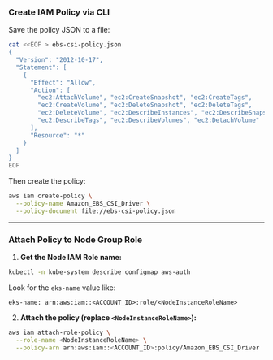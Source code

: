 ### Create IAM Policy via CLI

Save the policy JSON to a file:

```bash
cat <<EOF > ebs-csi-policy.json
{
  "Version": "2012-10-17",
  "Statement": [
    {
      "Effect": "Allow",
      "Action": [
        "ec2:AttachVolume", "ec2:CreateSnapshot", "ec2:CreateTags",
        "ec2:CreateVolume", "ec2:DeleteSnapshot", "ec2:DeleteTags",
        "ec2:DeleteVolume", "ec2:DescribeInstances", "ec2:DescribeSnapshots",
        "ec2:DescribeTags", "ec2:DescribeVolumes", "ec2:DetachVolume"
      ],
      "Resource": "*"
    }
  ]
}
EOF
```

Then create the policy:

```bash
aws iam create-policy \
  --policy-name Amazon_EBS_CSI_Driver \
  --policy-document file://ebs-csi-policy.json
```

---

### Attach Policy to Node Group Role

1. **Get the Node IAM Role name:**

```bash
kubectl -n kube-system describe configmap aws-auth
```

Look for the `eks-name` value like:

```
eks-name: arn:aws:iam::<ACCOUNT_ID>:role/<NodeInstanceRoleName>
```

2. **Attach the policy (replace `<NodeInstanceRoleName>`):**

```bash
aws iam attach-role-policy \
  --role-name <NodeInstanceRoleName> \
  --policy-arn arn:aws:iam::<ACCOUNT_ID>:policy/Amazon_EBS_CSI_Driver
```
